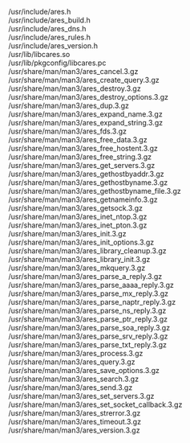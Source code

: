 /usr/include/ares.h  
/usr/include/ares\_build.h  
/usr/include/ares\_dns.h  
/usr/include/ares\_rules.h  
/usr/include/ares\_version.h  
/usr/lib/libcares.so  
/usr/lib/pkgconfig/libcares.pc  
/usr/share/man/man3/ares\_cancel.3.gz  
/usr/share/man/man3/ares\_create\_query.3.gz  
/usr/share/man/man3/ares\_destroy.3.gz  
/usr/share/man/man3/ares\_destroy\_options.3.gz  
/usr/share/man/man3/ares\_dup.3.gz  
/usr/share/man/man3/ares\_expand\_name.3.gz  
/usr/share/man/man3/ares\_expand\_string.3.gz  
/usr/share/man/man3/ares\_fds.3.gz  
/usr/share/man/man3/ares\_free\_data.3.gz  
/usr/share/man/man3/ares\_free\_hostent.3.gz  
/usr/share/man/man3/ares\_free\_string.3.gz  
/usr/share/man/man3/ares\_get\_servers.3.gz  
/usr/share/man/man3/ares\_gethostbyaddr.3.gz  
/usr/share/man/man3/ares\_gethostbyname.3.gz  
/usr/share/man/man3/ares\_gethostbyname\_file.3.gz  
/usr/share/man/man3/ares\_getnameinfo.3.gz  
/usr/share/man/man3/ares\_getsock.3.gz  
/usr/share/man/man3/ares\_inet\_ntop.3.gz  
/usr/share/man/man3/ares\_inet\_pton.3.gz  
/usr/share/man/man3/ares\_init.3.gz  
/usr/share/man/man3/ares\_init\_options.3.gz  
/usr/share/man/man3/ares\_library\_cleanup.3.gz  
/usr/share/man/man3/ares\_library\_init.3.gz  
/usr/share/man/man3/ares\_mkquery.3.gz  
/usr/share/man/man3/ares\_parse\_a\_reply.3.gz  
/usr/share/man/man3/ares\_parse\_aaaa\_reply.3.gz  
/usr/share/man/man3/ares\_parse\_mx\_reply.3.gz  
/usr/share/man/man3/ares\_parse\_naptr\_reply.3.gz  
/usr/share/man/man3/ares\_parse\_ns\_reply.3.gz  
/usr/share/man/man3/ares\_parse\_ptr\_reply.3.gz  
/usr/share/man/man3/ares\_parse\_soa\_reply.3.gz  
/usr/share/man/man3/ares\_parse\_srv\_reply.3.gz  
/usr/share/man/man3/ares\_parse\_txt\_reply.3.gz  
/usr/share/man/man3/ares\_process.3.gz  
/usr/share/man/man3/ares\_query.3.gz  
/usr/share/man/man3/ares\_save\_options.3.gz  
/usr/share/man/man3/ares\_search.3.gz  
/usr/share/man/man3/ares\_send.3.gz  
/usr/share/man/man3/ares\_set\_servers.3.gz  
/usr/share/man/man3/ares\_set\_socket\_callback.3.gz  
/usr/share/man/man3/ares\_strerror.3.gz  
/usr/share/man/man3/ares\_timeout.3.gz  
/usr/share/man/man3/ares\_version.3.gz  
